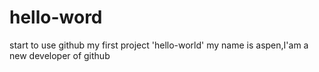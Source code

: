 # hello-word
start to use github my first project 'hello-world'
my name is aspen,I'am a new developer of github
